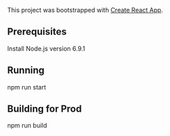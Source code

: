 This project was bootstrapped with [Create React App](https://github.com/facebookincubator/create-react-app).

## Prerequisites
Install Node.js version 6.9.1

## Running
npm run start

## Building for Prod
npm run build